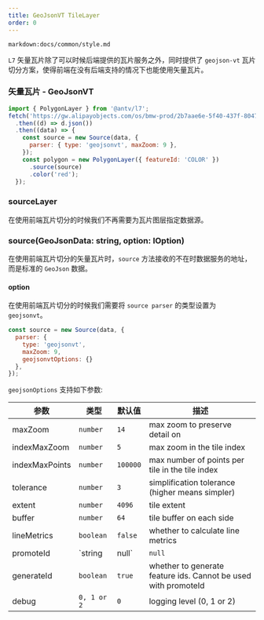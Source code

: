 ```yaml
---
title: GeoJsonVT TileLayer
order: 0
---
```


`markdown:docs/common/style.md`

`L7` 矢量瓦片除了可以时候后端提供的瓦片服务之外，同时提供了 `geojson-vt` 瓦片切分方案，使得前端在没有后端支持的情况下也能使用矢量瓦片。


### 矢量瓦片 - GeoJsonVT

```javascript
import { PolygonLayer } from '@antv/l7';
fetch('https://gw.alipayobjects.com/os/bmw-prod/2b7aae6e-5f40-437f-8047-100e9a0d2808.json')
  .then((d) => d.json())
  .then((data) => {
    const source = new Source(data, {
      parser: { type: 'geojsonvt', maxZoom: 9 },
    });
    const polygon = new PolygonLayer({ featureId: 'COLOR' })
      .source(source)
      .color('red');
  });
```

### sourceLayer

在使用前端瓦片切分的时候我们不再需要为瓦片图层指定数据源。

### source(GeoJsonData: string, option: IOption)

在使用前端瓦片切分的矢量瓦片时，`source` 方法接收的不在时数据服务的地址，而是标准的 `GeoJson` 数据。

#### option

在使用前端瓦片切分的时候我们需要将 `source parser` 的类型设置为 `geojsonvt`。

```js
const source = new Source(data, {
  parser: { 
    type: 'geojsonvt',
    maxZoom: 9,
    geojsonvtOptions: {}
  },
});
```
`geojsonOptions` 支持如下参数:

| 参数           | 类型          | 默认值   | 描述                                                           |
| -------------- | ------------- | -------- | -------------------------------------------------------------- |
| maxZoom        | `number`      | `14`     | max zoom to preserve detail on                                 |
| indexMaxZoom   | `number`      | `5`      | max zoom in the tile index                                     |
| indexMaxPoints | `number`      | `100000` | max number of points per tile in the tile index                |
| tolerance      | `number`      | `3`      | simplification tolerance (higher means simpler)                |
| extent         | `number`      | `4096`   | tile extent                                                    |
| buffer         | `number`      | `64`     | tile buffer on each side                                       |
| lineMetrics    | `boolean`     | `false`  | whether to calculate line metrics                              |
| promoteId      | `string|null` | `null`   | name of a feature property to be promoted to feature.id        |
| generateId     | `boolean`     | `true`   | whether to generate feature ids. Cannot be used with promoteId |
| debug          | `0, 1 or 2`   | `0`      | logging level (0, 1 or 2)                                      |

